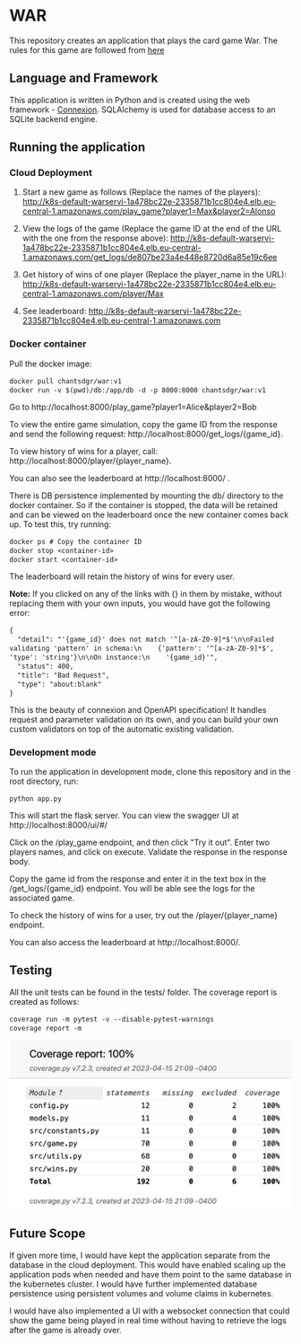 # WAR

This repository creates an application that plays the card game War. The rules for this game are followed from [here](https://bicyclecards.com/how-to-play/war/)

## Language and Framework

This application is written in Python and is created using the web framework - [Connexion](https://connexion.readthedocs.io/en/latest/). SQLAlchemy is used for database access to an SQLite backend engine.

## Running the application

### Cloud Deployment

1) Start a new game as follows (Replace the names of the players): http://k8s-default-warservi-1a478bc22e-2335871b1cc804e4.elb.eu-central-1.amazonaws.com/play_game?player1=Max&player2=Alonso

2) View the logs of the game (Replace the game ID at the end of the URL with the one from the response above): http://k8s-default-warservi-1a478bc22e-2335871b1cc804e4.elb.eu-central-1.amazonaws.com/get_logs/de807be23a4e448e8720d6a85e19c6ee

3) Get history of wins of one player (Replace the player_name in the URL): http://k8s-default-warservi-1a478bc22e-2335871b1cc804e4.elb.eu-central-1.amazonaws.com/player/Max

4) See leaderboard: http://k8s-default-warservi-1a478bc22e-2335871b1cc804e4.elb.eu-central-1.amazonaws.com


### Docker container
Pull the docker image:
```
docker pull chantsdgr/war:v1
docker run -v $(pwd)/db:/app/db -d -p 8000:8000 chantsdgr/war:v1
```
Go to http://localhost:8000/play_game?player1=Alice&player2=Bob

To view the entire game simulation, copy the game ID from the response and send the following request:
http://localhost:8000/get_logs/{game_id}.

To view history of wins for a player, call:
http://localhost:8000/player/{player_name}.

You can also see the leaderboard at http://localhost:8000/ .

There is DB persistence implemented by mounting the db/ directory to the docker container. So if the container is stopped, the data will be retained and can be viewed on the leaderboard once the new container comes back up.
To test this, try running:
```
docker ps # Copy the container ID
docker stop <container-id>
docker start <container-id>
```
The leaderboard will retain the history of wins for every user.

**Note:** If you clicked on any of the links with {} in them by mistake, without replacing them with your own inputs, you would have got the following error:

```
{
  "detail": "'{game_id}' does not match '^[a-zA-Z0-9]*$'\n\nFailed validating 'pattern' in schema:\n    {'pattern': '^[a-zA-Z0-9]*$', 'type': 'string'}\n\nOn instance:\n    '{game_id}'",
  "status": 400,
  "title": "Bad Request",
  "type": "about:blank"
}
```
This is the beauty of connexion and OpenAPI specification! It handles request and parameter validation on its own, and you can build your own custom validators on top of the automatic existing validation.


### Development mode

To run the application in development mode, clone this repository and in the root directory, run:
```
python app.py
```
This will start the flask server. You can view the swagger UI at http://localhost:8000/ui/#/

Click on the /play_game endpoint, and then click "Try it out".
Enter two players names, and click on execute. Validate the response in the response body.

Copy the game id from the response and enter it in the text box in the /get_logs/{game_id} endpoint. You will be able see the logs for the associated game.

To check the history of wins for a user, try out the /player/{player_name} endpoint.

You can also access the leaderboard at http://localhost:8000/.


## Testing

All the unit tests can be found in the tests/ folder. The coverage report is created as follows:

```
coverage run -m pytest -v --disable-pytest-warnings
coverage report -m
```

![Coverage Report](images/coverage.png?raw=true "Coverage Report")


## Future Scope

If given more time, I would have kept the application separate from the database in the cloud deployment. This would have enabled scaling up the application pods when needed and have them point to the same database in the kubernetes cluster. I would have further implemented database persistence using persistent volumes and volume claims in kubernetes.

I would have also implemented a UI with a websocket connection that could show the game being played in real time without having to retrieve the logs after the game is already over.
